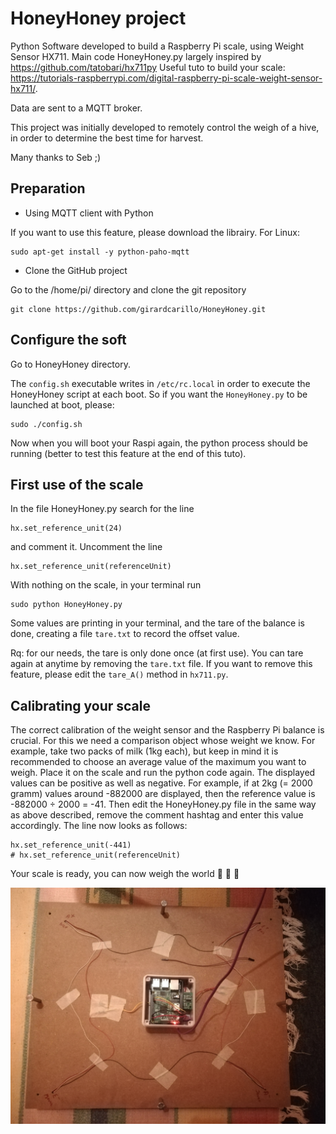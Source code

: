 # HoneyHoney project

Python Software developed to build a Raspberry Pi scale, using Weight Sensor HX711.
Main code HoneyHoney.py largely inspired by https://github.com/tatobari/hx711py
Useful tuto to build your scale: https://tutorials-raspberrypi.com/digital-raspberry-pi-scale-weight-sensor-hx711/.

Data are sent to a MQTT broker.

This project was initially developed to remotely control the weigh of a hive, in order to determine the best time for harvest.

Many thanks to Seb ;)

## Preparation

- Using MQTT client with Python

If you want to use this feature, please download the librairy.
For Linux:
```
sudo apt-get install -y python-paho-mqtt
```

- Clone the GitHub project

Go to the /home/pi/ directory and clone the git repository
```
git clone https://github.com/girardcarillo/HoneyHoney.git
```
## Configure the soft
Go to HoneyHoney directory.

The `config.sh` executable writes in `/etc/rc.local` in order to execute the HoneyHoney script at
each boot.
So if you want the `HoneyHoney.py` to be launched at boot, please:
```
sudo ./config.sh
```
Now when you will boot your Raspi again, the python process should be running (better to test this feature at
the end of this tuto).

## First use of the scale

In the file HoneyHoney.py search for the line
```
hx.set_reference_unit(24)
```
and comment it. Uncomment the line
```
hx.set_reference_unit(referenceUnit)
```
With nothing on the scale, in your terminal run
```
sudo python HoneyHoney.py
```
Some values are printing in your terminal, and the tare of the balance is done, creating a file
`tare.txt` to record the offset value.

Rq: for our needs, the tare is only done once (at first use).
You can tare again at anytime by removing the `tare.txt` file.
If you want to remove this feature, please edit the `tare_A()` method in `hx711.py`.

## Calibrating your scale

The correct calibration of the weight sensor and the Raspberry Pi balance is crucial. For this we need a comparison object whose weight we know.
For example, take two packs of milk (1kg each), but keep in mind it is recommended to choose an average value of the maximum you want to weigh.
Place it on the scale and run the python code again.
The displayed values can be positive as well as negative.
For example, if at 2kg (= 2000 gramm) values around -882000 are displayed, then the reference value is -882000 ÷ 2000 = -41.
Then edit the HoneyHoney.py file in the same way as above described, remove the comment hashtag and enter this value accordingly.
The line now looks as follows:

```
hx.set_reference_unit(-441)
# hx.set_reference_unit(referenceUnit)
```
Your scale is ready, you can now weigh the world :honeybee: :honeybee: :honeybee:


![image](RaspiScale.jpg)
